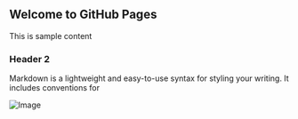 ## Welcome to GitHub Pages

This is sample content
### Header 2

Markdown is a lightweight and easy-to-use syntax for styling your writing. It includes conventions for

![Image](src)
